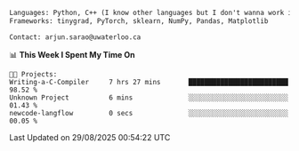 ```txt
Languages: Python, C++ (I know other languages but I don't wanna work in em)
Frameworks: tinygrad, PyTorch, sklearn, NumPy, Pandas, Matplotlib

Contact: arjun.sarao@uwaterloo.ca
```

<!--START_SECTION:waka-->
📊 **This Week I Spent My Time On** 

```text
🐱‍💻 Projects: 
Writing-a-C-Compiler     7 hrs 27 mins       █████████████████████████   98.52 % 
Unknown Project          6 mins              ░░░░░░░░░░░░░░░░░░░░░░░░░   01.43 % 
newcode-langflow         0 secs              ░░░░░░░░░░░░░░░░░░░░░░░░░   00.05 % 
```


 Last Updated on 29/08/2025 00:54:22 UTC
<!--END_SECTION:waka-->
